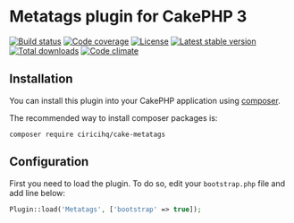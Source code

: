 Metatags plugin for CakePHP 3
============================


[![Build status][build svg]][build status]
[![Code coverage][coverage svg]][coverage]
[![License][license svg]][license]
[![Latest stable version][releases svg]][releases]
[![Total downloads][downloads svg]][downloads]
[![Code climate][climate svg]][climate]


[build status]: https://travis-ci.org/ciricihq/cake-metatags
[coverage]: https://codecov.io/gh/ciricihq/cake-metatags
[license]: https://github.com/ciricihq/cake-metatags/blob/master/LICENSE.md
[releases]: https://github.com/ciricihq/cake-metatags/releases
[downloads]: https://packagist.org/packages/ciricihq/cake-metatags
[climate]: https://codeclimate.com/github/ciricihq/cake-metatags

[build svg]: https://img.shields.io/travis/ciricihq/cake-metatags/master.svg?style=flat-square
[coverage svg]: https://img.shields.io/codecov/c/github/ciricihq/cake-metatags/master.svg?style=flat-square
[license svg]: https://img.shields.io/github/license/ciricihq/cake-metatags.svg?style=flat-square
[releases svg]: https://img.shields.io/github/release/ciricihq/cake-metatags.svg?style=flat-square
[downloads svg]: https://img.shields.io/packagist/dt/ciricihq/cake-metatags.svg?style=flat-square
[climate svg]: https://img.shields.io/codeclimate/github/ciricihq/cake-metatags.svg?style=flat-square

## Installation

You can install this plugin into your CakePHP application using [composer](http://getcomposer.org).

The recommended way to install composer packages is:

```
composer require ciricihq/cake-metatags
```

Configuration
-------------

First you need to load the plugin. To do so, edit your `bootstrap.php` file and
add line below:

```php
Plugin::load('Metatags', ['bootstrap' => true]);
```